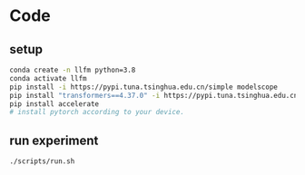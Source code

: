 # Code
## setup
```bash
conda create -n llfm python=3.8
conda activate llfm
pip install -i https://pypi.tuna.tsinghua.edu.cn/simple modelscope
pip install "transformers==4.37.0" -i https://pypi.tuna.tsinghua.edu.cn/simple
pip install accelerate
# install pytorch according to your device.
```

## run experiment
```bash
./scripts/run.sh
```
